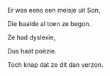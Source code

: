 Er was eens een meisje uit Son,

Die baalde al toen ze begon.

Ze had dyslexie,

Dus haat poëzie.

Toch knap dat ze dit dan verzon.